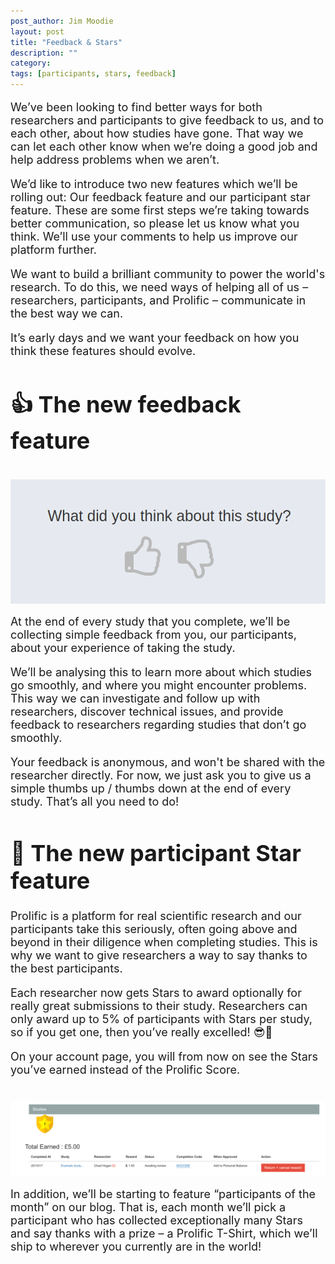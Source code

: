 ```yaml
---
post_author: Jim Moodie
layout: post
title: "Feedback & Stars"
description: ""
category: 
tags: [participants, stars, feedback]
---
```


<font size="+1">
<p>
	
We’ve been looking to find better ways for both researchers and participants to give feedback to us, and to each other, about how studies have gone. That way we can let each other know when we’re doing a good job and help address problems when we aren’t.

<p>

We’d like to introduce two new features which we’ll be rolling out: Our feedback feature and our participant star feature. These are some first steps we’re taking towards better communication, so please let us know what you think. We’ll use your comments to help us improve our platform further.
<p>


<p>
We want to build a brilliant community to power the world's research. To do this, we need ways of helping all of us – researchers, participants, and Prolific – communicate in the best way we can.
<p>
It’s early days and we want your feedback on how you think these features should evolve.


<h1> 👍 The new feedback feature </h1>

<div class="row">
	<div class="col-md-12">
 		<img class="img-responsive col-md-14" style="display: block;margin-left: auto;margin-right: auto;margin-top:40px;margin-bottom:15px;" src="/assets/img/Feedback.png">
	 </div>
</div>

<p>
At the end of every study that you complete, we’ll be collecting simple feedback from you, our participants, about your experience of taking the study.
<p>
We’ll be analysing this to learn more about which studies go smoothly, and where you might encounter problems. This way we can investigate and follow up with researchers, discover technical issues, and provide feedback to researchers regarding studies that don’t go smoothly.
<p>
Your feedback is anonymous, and won't be shared with the researcher directly. For now, we just ask you to give us a simple thumbs up / thumbs down at the end of every study. That’s all you need to do!


<h1> 🌟 The new participant Star feature </h1>




<p>
Prolific is a platform for real scientific research and our participants take this seriously, often going above and beyond in their diligence when completing studies. This is why we want to give researchers a way to say thanks to the best participants.
<p>
Each researcher now gets Stars to award optionally for really great submissions to their study. Researchers can only award up to 5% of participants with Stars per study, so if you get one, then you’ve really excelled! 😎🤘  
<p>
On your account page, you will from now on see the Stars you’ve earned instead of the Prolific Score.



<div class="row">
	<div class="col-md-12">
 		<img class="img-responsive col-md-14" style="display: block;margin-left: auto;margin-right: auto;margin-top:40px;margin-bottom:15px;" src="/assets/img/stars.png">
	 </div>
</div>


<p>

In addition, we’ll be starting to feature “participants of the month” on our blog. That is, each month we’ll pick a participant who has collected exceptionally many Stars and say thanks with a prize – a Prolific T-Shirt, which we’ll ship to wherever you currently are in the world!

</font>
